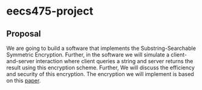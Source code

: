 # eecs475-project

## Proposal
We are going to build a software that implements the Substring-Searchable
Symmetric Encryption. Further, in the software we will simulate a client-and-server
interaction where client queries a string and server returns the result using this
encryption scheme. Further, We will discuss the efficiency and security of this encryption.
The encryption we will implement is based on this [paper](https://eprint.iacr.org/2014/638.pdf
).


